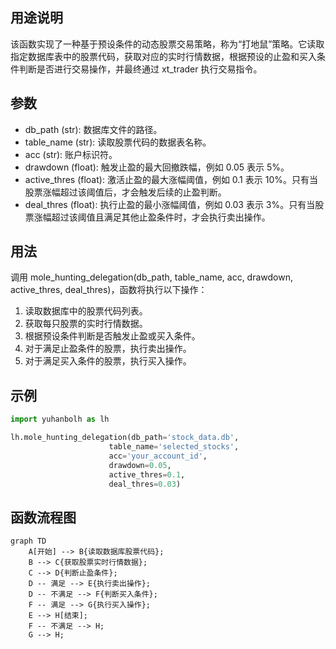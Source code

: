 ## 用途说明

该函数实现了一种基于预设条件的动态股票交易策略，称为“打地鼠”策略。它读取指定数据库表中的股票代码，获取对应的实时行情数据，根据预设的止盈和买入条件判断是否进行交易操作，并最终通过 xt_trader 执行交易指令。

## 参数

* db_path (str): 数据库文件的路径。
* table_name (str): 读取股票代码的数据表名称。
* acc (str): 账户标识符。
* drawdown (float): 触发止盈的最大回撤跌幅，例如 0.05 表示 5%。
* active_thres (float): 激活止盈的最大涨幅阈值，例如 0.1 表示 10%。只有当股票涨幅超过该阈值后，才会触发后续的止盈判断。
* deal_thres (float): 执行止盈的最小涨幅阈值，例如 0.03 表示 3%。只有当股票涨幅超过该阈值且满足其他止盈条件时，才会执行卖出操作。
## 用法

调用 mole_hunting_delegation(db_path, table_name, acc, drawdown, active_thres, deal_thres)，函数将执行以下操作：

1. 读取数据库中的股票代码列表。
1. 获取每只股票的实时行情数据。
1. 根据预设条件判断是否触发止盈或买入条件。
1. 对于满足止盈条件的股票，执行卖出操作。
1. 对于满足买入条件的股票，执行买入操作。
## 示例

```python
import yuhanbolh as lh

lh.mole_hunting_delegation(db_path='stock_data.db', 
                      table_name='selected_stocks', 
                      acc='your_account_id', 
                      drawdown=0.05, 
                      active_thres=0.1, 
                      deal_thres=0.03)
```

## 函数流程图

```mermaid
graph TD
    A[开始] --> B{读取数据库股票代码};
    B --> C{获取股票实时行情数据};
    C --> D{判断止盈条件};
    D -- 满足 --> E{执行卖出操作};
    D -- 不满足 --> F{判断买入条件};
    F -- 满足 --> G{执行买入操作};
    E --> H[结束];
    F -- 不满足 --> H;
    G --> H;
```

